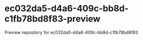 # ec032da5-d4a6-409c-bb8d-c1fb78bd8f83-preview
Preview repository for ec032da5-d4a6-409c-bb8d-c1fb78bd8f83
